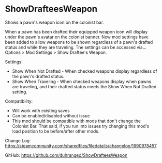 # ShowDrafteesWeapon
Shows a pawn's weapon icon on the colonist bar.

When a pawn has been drafted their equipped weapon icon will display under the pawn's avatar on the colonist banner. New mod settings have been added to allow weapons to be shown regardless of a pawn's drafted status and while they are traveling. The settings can be accessed via... Options > Mod Settings > Show Draftee's Weapon.

Settings:
- Show When Not Drafted - When checked weapons display regardless of the pawn's drafted status.
- Show When Traveling - When checked weapons display when pawns are traveling, and their drafted status meets the Show When Not Drafted setting.

Compatibility:
- Will work with existing saves
- Can be enabled/disabled without issue
- This mod should be compatible with mods that don't change the Colonist Bar. That said, if you run into issues try changing this mod's load position to be before/after other mods.

Change Log:
https://steamcommunity.com/sharedfiles/filedetails/changelog/1690978457

GitHub:
https://github.com/duhranged/ShowDrafteesWeapon

